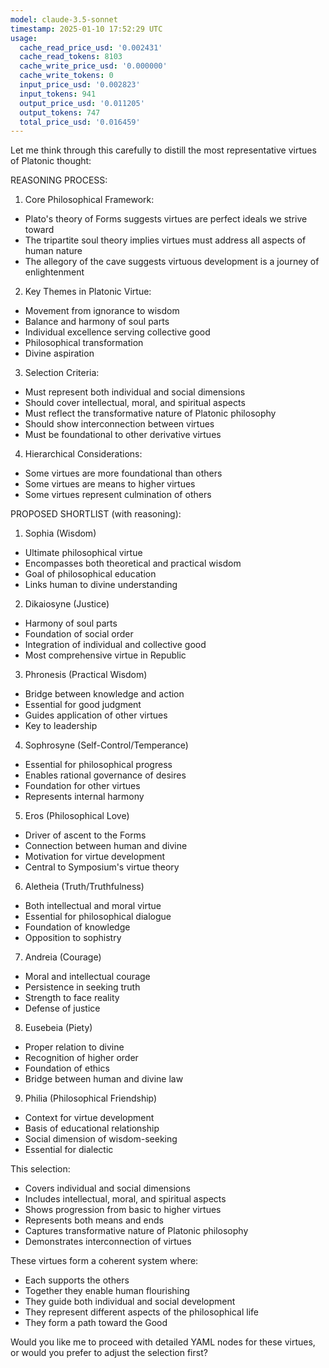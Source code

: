 ```yaml
---
model: claude-3.5-sonnet
timestamp: 2025-01-10 17:52:29 UTC
usage:
  cache_read_price_usd: '0.002431'
  cache_read_tokens: 8103
  cache_write_price_usd: '0.000000'
  cache_write_tokens: 0
  input_price_usd: '0.002823'
  input_tokens: 941
  output_price_usd: '0.011205'
  output_tokens: 747
  total_price_usd: '0.016459'
---
```


Let me think through this carefully to distill the most representative virtues of Platonic thought:

REASONING PROCESS:

1. Core Philosophical Framework:
- Plato's theory of Forms suggests virtues are perfect ideals we strive toward
- The tripartite soul theory implies virtues must address all aspects of human nature
- The allegory of the cave suggests virtuous development is a journey of enlightenment

2. Key Themes in Platonic Virtue:
- Movement from ignorance to wisdom
- Balance and harmony of soul parts
- Individual excellence serving collective good
- Philosophical transformation
- Divine aspiration

3. Selection Criteria:
- Must represent both individual and social dimensions
- Should cover intellectual, moral, and spiritual aspects
- Must reflect the transformative nature of Platonic philosophy
- Should show interconnection between virtues
- Must be foundational to other derivative virtues

4. Hierarchical Considerations:
- Some virtues are more foundational than others
- Some virtues are means to higher virtues
- Some virtues represent culmination of others

PROPOSED SHORTLIST (with reasoning):

1. Sophia (Wisdom)
- Ultimate philosophical virtue
- Encompasses both theoretical and practical wisdom
- Goal of philosophical education
- Links human to divine understanding

2. Dikaiosyne (Justice)
- Harmony of soul parts
- Foundation of social order
- Integration of individual and collective good
- Most comprehensive virtue in Republic

3. Phronesis (Practical Wisdom)
- Bridge between knowledge and action
- Essential for good judgment
- Guides application of other virtues
- Key to leadership

4. Sophrosyne (Self-Control/Temperance)
- Essential for philosophical progress
- Enables rational governance of desires
- Foundation for other virtues
- Represents internal harmony

5. Eros (Philosophical Love)
- Driver of ascent to the Forms
- Connection between human and divine
- Motivation for virtue development
- Central to Symposium's virtue theory

6. Aletheia (Truth/Truthfulness)
- Both intellectual and moral virtue
- Essential for philosophical dialogue
- Foundation of knowledge
- Opposition to sophistry

7. Andreia (Courage)
- Moral and intellectual courage
- Persistence in seeking truth
- Strength to face reality
- Defense of justice

8. Eusebeia (Piety)
- Proper relation to divine
- Recognition of higher order
- Foundation of ethics
- Bridge between human and divine law

9. Philia (Philosophical Friendship)
- Context for virtue development
- Basis of educational relationship
- Social dimension of wisdom-seeking
- Essential for dialectic

This selection:
- Covers individual and social dimensions
- Includes intellectual, moral, and spiritual aspects
- Shows progression from basic to higher virtues
- Represents both means and ends
- Captures transformative nature of Platonic philosophy
- Demonstrates interconnection of virtues

These virtues form a coherent system where:
- Each supports the others
- Together they enable human flourishing
- They guide both individual and social development
- They represent different aspects of the philosophical life
- They form a path toward the Good

Would you like me to proceed with detailed YAML nodes for these virtues, or would you prefer to adjust the selection first?